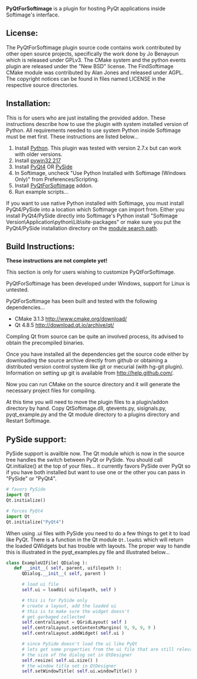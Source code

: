 **PyQtForSoftimage** is a plugin for hosting PyQt applications inside Softimage's interface.

## License:
The PyQtForSoftimage plugin source code contains work contributed by other open
source projects, specifically the work done by Jo Benayoun which is released
under GPLv3. The CMake system and the python events plugin are released under
the "New BSD" license. The FindSoftimage CMake module was contributed by Alan
Jones and released under AGPL. The copyright notices can be found in files named
LICENSE in the respective source directories. 

## Installation:
This is for users who are just installing the provided addon. These instructions describe how to use the plugin with system installed version of Python. All requirements needed to use system Python inside Softimage must be met first. These instructions are listed below...

1. Install [Python](https://www.python.org/downloads/). This plugin was tested with version 2.7.x but can work with older versions.
2. Install [pywin32 217](http://sourceforge.net/projects/pywin32/files/pywin32/Build%20217/)
3. Install [PyQt4](http://sourceforge.net/projects/pyqt/files/PyQt4/) OR [PySide](https://download.qt.io/official_releases/pyside)
4. In Softimage, uncheck "Use Python Installed with Softimage (Windows Only)" from Preferences/Scripting.
5. Install [PyQtForSoftimage](http://www.steven-caron.com/downloads/tools/PyQtForSoftimage_beta6.xsiaddon) addon.
6. Run example scripts...

If you want to use native Python installed with Softimage, you must install PyQt4/PySide into a location which Softimage can import from. Either you install PyQt4/PySide directly into Softimage's Python install "Softimage Version\Application\python\Lib\site-packages" or make sure you put the PyQt4/PySide installation directory on the [module search path](http://docs.python.org/2/tutorial/modules.html#the-module-search-path).
   
## Build Instructions:
**These instructions are not complete yet!**

This section is only for users wishing to customize PyQtForSoftimage.

PyQtForSoftimage has been developed under Windows, support for Linux is untested.

PyQtForSoftimage has been built and tested with the following dependencies...

* CMake 3.1.3     http://www.cmake.org/download/
* Qt 4.8.5        http://download.qt.io/archive/qt/

Compling Qt from source can be quite an involved process, its advised to obtain
the precompiled binaries.

Once you have installed all the dependencies get the source code either by
downloading the source archive directly from github or obtaining a distributed
version control system like git or mecurial (with hg-git plugin). Information on
setting up git is available from http://help.github.com/.

Now you can run CMake on the source directory and it will generate the necessary
project files for compiling.

At this time you will need to move the plugin files to a plugin/addon directory
by hand. Copy QtSoftimage.dll, qtevents.py, sisignals.py, pyqt_example.py and the Qt module directory to a plugins directory and Restart Softimage.

## PySide support:
PySide support is availble now. The Qt module which is now in the source tree handles the switch between PyQt or PySide. You should call Qt.initialize() at the top of your files... it currently favors PySide over PyQt so if you have both installed but want to use one or the other you can pass in "PySide" or "PyQt4".

```python
# favors PySide
import Qt
Qt.initialize()
```

```python
# forces PyQt4
import Qt
Qt.initialize("PyQt4")
```

When using .ui files with PySide you need to do a few things to get it to load like PyQt. There is a function in the Qt module ```Qt.loadUi``` which will return the loaded QWidgets but has trouble with layouts. The proper way to handle this is illustrated in the pyqt_examples.py file and illustrated below...

```python
class ExampleUIFile( QDialog ):
   def __init__( self, parent, uifilepath ):
      QDialog.__init__( self, parent )

      # load ui file
      self.ui = loadUi( uifilepath, self )

      # this is for PySide only
      # create a layout, add the loaded ui
      # this is to make sure the widget doesn't
      # get garbaged collected
      self.centralLayout = QGridLayout( self )
      self.centralLayout.setContentsMargins( 9, 9, 9, 9 )
      self.centralLayout.addWidget( self.ui )

      # since PySide doesn't load the ui like PyQt
      # lets get some properties from the ui file that are still relevant...
      # the size of the dialog set in QtDesigner
      self.resize( self.ui.size() )
      # the window title set in QtDesigner
      self.setWindowTitle( self.ui.windowTitle() )
```
